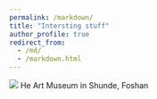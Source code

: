 ```yaml
---
permalink: /markdown/
title: "Intersting stuff"
author_profile: true
redirect_from: 
  - /md/
  - /markdown.html
---
```


![ ](../imges/event.jpg)
He Art Museum in Shunde, Foshan
